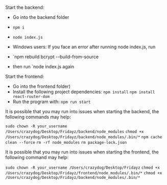 Start the backend:
- Go into the backend folder
- `npm i`
- `node index.js`
  
- Windows users: If you face an error after running node index.js, run
- `npm rebuild bcrypt --build-from-source
- then run `node index.js again

Start the frontend:
- Go into the frontend folder)
- Install the following project dependencies:
  `npm install`
  `npm install react-router-dom`
- Run the program with:
  `npm run start`

It is possible that you may run into issues when starting the backend, the following commands may help:

`sudo chown -R your_username /Users/crazydog/Desktop/Fridayz/backend/node_modules`
`chmod +x /Users/crazydog/Desktop/Fridayz/backend/node_modules/.bin/*`
`npm cache clean --force`
`rm -rf node_modules`
`rm package-lock.json`

It is possible that you may run into issues when starting the frontend, the following command may help:

`sudo chown -R your_username /Users/crazydog/Desktop/Fridayz`
`chmod +x /Users/crazydog/Desktop/Fridayz/frontend/node_modules/.bin/*`
`chmod +x /Users/crazydog/Desktop/Fridayz/backend/node_modules/.bin/*`

